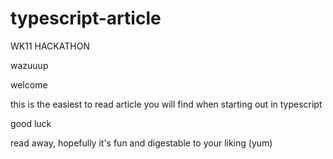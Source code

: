 # typescript-article
WK11 HACKATHON

wazuuup

welcome

this is the easiest to read article you will find when starting out in typescript 

good luck

read away, hopefully it's fun and digestable to your liking (yum)